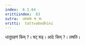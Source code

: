 ```yaml
---
index:  6.1.64
vrittiindex:  83
sutra:  धात्वादेः षः सः
vritti:  tattvabodhini 
---
```


धातुग्रहणं किम् ?। षट् षड्। आदेः किम् ?। लषति। 

